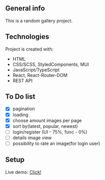## General info

This is a random gallery project.

## Technologies

Project is created with:

- HTML
- CSS/SCSS, StyledComponents, MUI
- JavaScript/TypeScript
- React, React-Router-DOM
- REST API

## To Do list

- [x] pagination
- [x] loading
- [x] choose amount images per page
- [x] sort by(latest, popular, newest)
- [ ] login/register (UI - 75%, func - 0%)
- [ ] details image view
- [ ] possibility to rate an image(for login user)

## Setup

Live demo: <a href='https://shimmering-empanada-e88d54.netlify.app/'>Click!</a>
